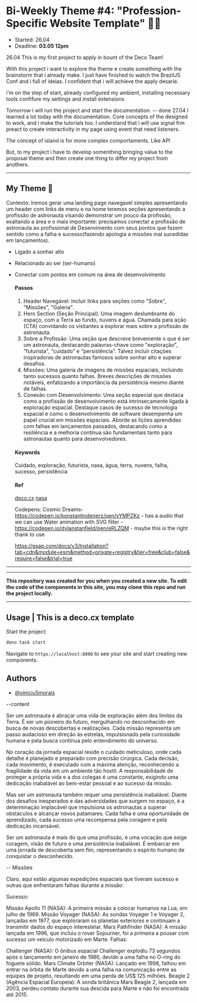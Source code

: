 # Bi-Weekly Theme #4: "Profession-Specific Website Template" 👩‍💻
- Started: 26.04
- Deadline: **03.05 12pm**

26.04
This is my first project to apply in bount of the Deco Team!

With this project i want to explore the theme e create something with the brainstorm that i already make.
I just have finished to watch the BrazilJS Conf and i full of ideias. I confident that i will achieve the apply desarie.

i'm on the step of start, already configured my ambient, installing necessary tools confifure my settings and install extensions

Tomorrow i will run the project and start the documentation. -- done
27.04
I learned a lot today with the documentation. Core concepts of the designed to work, and i make the tutorials too.
I understand that i will use signal frm preact to create interactivity in my page using event that need listeners.

The concept of island is for more complex comportaments. Like API

But, to my project i have to develop somenthing bringing value to the proposal theme and then create one thing to differ
my project from anothers.

---
  ## My Theme 🚀

Contexto: Iremos gerar uma landing page navegavel simples apresentando um header com links de menu e na home teremos seções apresentando a profissão de astronauta visando demonstrar um pouco da profissão, exaltando a área e o mais importante: precisamos conectar a profissão de astronauta ao profissional de Desenvimento com seus pontos que fazem sentido como a falha e sucesso(fazendo apologia a missões mal sucedidas em lançamentos).

- Ligado a sonhar alto
- Relacionado ao ser (ser-humano)
- Conectar com pontos em comum na área de desenvolvimento

  #### Passos

  1. Header Navegável:
  Incluir links para seções como "Sobre", "Missões", "Galeria".
  2. Hero Section (Seção Principal):
  Uma imagem deslumbrante do espaço, com a Terra ao fundo, nuvens e água.
  Chamada para ação (CTA) convidando os visitantes a explorar mais sobre a profissão de astronauta.
  3. Sobre a Profissão:
  Uma seção que descreve brevemente o que é ser um astronauta, destacando palavras-chave como "exploração", "futurista", "cuidado" e "persistência".
  Talvez incluir citações inspiradoras de astronautas famosos sobre sonhar alto e superar desafios.
  4. Missões:
  Uma galeria de imagens de missões espaciais, incluindo tanto sucessos quanto falhas.
  Breves descrições de missões notáveis, enfatizando a importância da persistência mesmo diante de falhas.
  5. Conexão com Desenvolvimento:
  Uma seção especial que destaca como a profissão de desenvolvimento está intrinsecamente ligada à exploração espacial.
  Destaque casos de sucesso de tecnologia espacial e como o desenvolvimento de software desempenha um papel crucial em missões espaciais.
  Aborde as lições aprendidas com falhas em lançamentos passados, destacando como a resiliência e a melhoria contínua são fundamentais tanto para astronautas quanto para desenvolvedores.

  #### Keywords
  Cuidado, exploração, futurista, nasa, água, terra, nuvens, falha, sucesso, persistência

  #### Ref
  [deco.cx](https://www.github.com/vmorais34)
  [nasa](https://www.github.com/vmorais34)

  Codepens:
  Cosmic Dreams-https://codepen.io/konstantindenerz/pen/vYMPZKz - has a audio that we can use
  Water animation with SVG filter - https://codepen.io/dylanstanfield/pen/eRLZQM - maybe this is the right thank to use
  <!-- <script src="https://cdn.jsdelivr.net/npm/gsap@3.12.5/dist/gsap.min.js"></script> -->
  https://gsap.com/docs/v3/Installation?tab=cdn&module=esm&method=private+registry&tier=free&club=false&require=false&trial=true
---

---

__This repository was created for you when you created a new site. To edit the
code of the components in this site, you may clone this repo and run the project
locally.__

---
## Usage | This is a deco.cx template

Start the project:

```sh
deno task start
```

Navigate to `https://localhost:8000` to see your site and start creating new
components.


## Authors

- [@viniciu5morais](https://www.github.com/vmorais34)


--content


Ser um astronauta é abraçar uma vida de exploração além dos limites da Terra. É ser um pioneiro do futuro, mergulhando no desconhecido em busca de novas descobertas e realizações. Cada missão representa um passo audacioso em direção às estrelas, impulsionado pela curiosidade humana e pela busca contínua pelo entendimento do universo.

No coração da jornada espacial reside o cuidado meticuloso, onde cada detalhe é planejado e preparado com precisão cirúrgica. Cada decisão, cada movimento, é executado com a máxima atenção, reconhecendo a fragilidade da vida em um ambiente tão hostil. A responsabilidade de proteger a própria vida e a dos colegas é uma constante, exigindo uma dedicação inabalável ao bem-estar pessoal e ao sucesso da missão.

Mas ser um astronauta também requer uma persistência inabalável. Diante dos desafios inesperados e das adversidades que surgem no espaço, é a determinação implacável que impulsiona os astronautas a superar obstáculos e alcançar novos patamares. Cada falha é uma oportunidade de aprendizado, cada sucesso uma recompensa pela coragem e pela dedicação incansável.

Ser um astronauta é mais do que uma profissão, é uma vocação que exige coragem, visão de futuro e uma persistência inabalável. É embarcar em uma jornada de descoberta sem fim, representando o espírito humano de conquistar o desconhecido.


-- Missões

Claro, aqui estão algumas expedições espaciais que tiveram sucesso e outras que enfrentaram falhas durante a missão:

Sucesso:

Missão Apollo 11 (NASA): A primeira missão a colocar humanos na Lua, em julho de 1969.
Missão Voyager (NASA): As sondas Voyager 1 e Voyager 2, lançadas em 1977, que exploraram os planetas exteriores e continuam a transmitir dados do espaço interestelar.
Mars Pathfinder (NASA): A missão lançada em 1996, que incluiu o rover Sojourner, foi a primeira a pousar com sucesso um veículo motorizado em Marte.
Falhas:

Challenger (NASA): O ônibus espacial Challenger explodiu 73 segundos após o lançamento em janeiro de 1986, devido a uma falha no O-ring do foguete sólido.
Mars Climate Orbiter (NASA): Lançado em 1998, falhou em entrar na órbita de Marte devido a uma falha na comunicação entre as equipes de projeto, resultando em uma perda de US$ 125 milhões.
Beagle 2 (Agência Espacial Europeia): A sonda britânica Mars Beagle 2, lançada em 2003, perdeu contato durante sua descida para Marte e não foi encontrada até 2015.